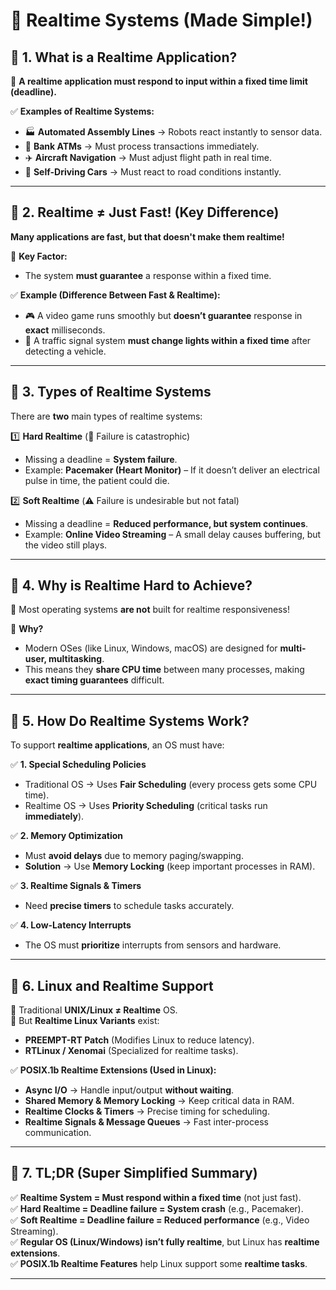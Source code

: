 # **📌 Realtime Systems (Made Simple!)**  

## **🔹 1. What is a Realtime Application?**  
📌 **A realtime application must respond to input within a fixed time limit (deadline).**  

✅ **Examples of Realtime Systems:**  
- 🏭 **Automated Assembly Lines** → Robots react instantly to sensor data.  
- 🏧 **Bank ATMs** → Must process transactions immediately.  
- ✈️ **Aircraft Navigation** → Must adjust flight path in real time.  
- 🚗 **Self-Driving Cars** → Must react to road conditions instantly.  

---

## **🔹 2. Realtime ≠ Just Fast! (Key Difference)**  
**Many applications are fast, but that doesn't make them realtime!**  

📌 **Key Factor:**  
- The system **must guarantee** a response within a fixed time.  

✅ **Example (Difference Between Fast & Realtime):**  
- 🎮 A video game runs smoothly but **doesn’t guarantee** response in **exact** milliseconds.  
- 🚦 A traffic signal system **must change lights within a fixed time** after detecting a vehicle.  

---

## **🔹 3. Types of Realtime Systems**  
There are **two** main types of realtime systems:  

1️⃣ **Hard Realtime** (🚨 Failure is catastrophic)  
   - Missing a deadline = **System failure**.  
   - Example: **Pacemaker (Heart Monitor)** – If it doesn’t deliver an electrical pulse in time, the patient could die.  

2️⃣ **Soft Realtime** (⚠️ Failure is undesirable but not fatal)  
   - Missing a deadline = **Reduced performance, but system continues**.  
   - Example: **Online Video Streaming** – A small delay causes buffering, but the video still plays.  

---

## **🔹 4. Why is Realtime Hard to Achieve?**  
📌 Most operating systems **are not** built for realtime responsiveness!  

🔻 **Why?**  
- Modern OSes (like Linux, Windows, macOS) are designed for **multi-user, multitasking**.  
- This means they **share CPU time** between many processes, making **exact timing guarantees** difficult.  

---

## **🔹 5. How Do Realtime Systems Work?**  
To support **realtime applications**, an OS must have:  

✅ **1. Special Scheduling Policies**  
   - Traditional OS → Uses **Fair Scheduling** (every process gets some CPU time).  
   - Realtime OS → Uses **Priority Scheduling** (critical tasks run **immediately**).  

✅ **2. Memory Optimization**  
   - Must **avoid delays** due to memory paging/swapping.  
   - **Solution** → Use **Memory Locking** (keep important processes in RAM).  

✅ **3. Realtime Signals & Timers**  
   - Need **precise timers** to schedule tasks accurately.  

✅ **4. Low-Latency Interrupts**  
   - The OS must **prioritize** interrupts from sensors and hardware.  

---

## **🔹 6. Linux and Realtime Support**  
🔹 Traditional **UNIX/Linux ≠ Realtime** OS.  
🔹 But **Realtime Linux Variants** exist:  
   - **PREEMPT-RT Patch** (Modifies Linux to reduce latency).  
   - **RTLinux / Xenomai** (Specialized for realtime tasks).  

✅ **POSIX.1b Realtime Extensions (Used in Linux):**  
- **Async I/O** → Handle input/output **without waiting**.  
- **Shared Memory & Memory Locking** → Keep critical data in RAM.  
- **Realtime Clocks & Timers** → Precise timing for scheduling.  
- **Realtime Signals & Message Queues** → Fast inter-process communication.  

---

## **🔹 7. TL;DR (Super Simplified Summary)**  
✅ **Realtime System = Must respond within a fixed time** (not just fast).  
✅ **Hard Realtime = Deadline failure = System crash** (e.g., Pacemaker).  
✅ **Soft Realtime = Deadline failure = Reduced performance** (e.g., Video Streaming).  
✅ **Regular OS (Linux/Windows) isn’t fully realtime**, but Linux has **realtime extensions**.  
✅ **POSIX.1b Realtime Features** help Linux support some **realtime tasks**.  

---